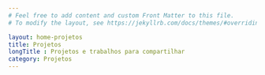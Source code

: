 ```yaml
---
# Feel free to add content and custom Front Matter to this file.
# To modify the layout, see https://jekyllrb.com/docs/themes/#overriding-theme-defaults

layout: home-projetos
title: Projetos
longTitle : Projetos e trabalhos para compartilhar
category: Projetos
---
```

